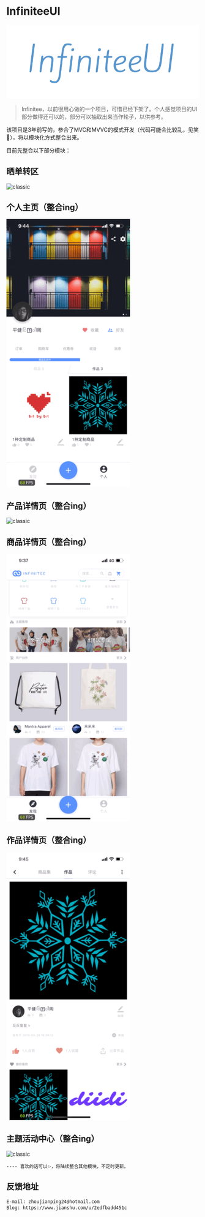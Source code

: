 # InfiniteeUI

![InfiniteeUI](https://github.com/Rogue24/InfiniteeUI/raw/master/Example/InfiniteeUI/InfiniteeUI/Main/Resources/images/infiniteeUiLogo.png)

> Infinitee，以前很用心做的一个项目，可惜已经下架了。个人感觉项目的UI部分做得还可以的，部分可以抽取出来当作轮子，以供参考。

该项目是3年前写的，参合了MVC和MVVC的模式开发（代码可能会比较乱，见笑🤥），将以模块化方式整合出来。

目前先整合以下部分模块：

## 晒单转区
![classic](https://github.com/Rogue24/InfiniteeUI/raw/master/Cover/sunorder.gif)

## 个人主页（整合ing）
![classic](https://github.com/Rogue24/InfiniteeUI/raw/master/Cover/profile.gif)

## 产品详情页（整合ing）
![classic](https://github.com/Rogue24/InfiniteeUI/raw/master/Cover/shopstyle.gif)

## 商品详情页（整合ing）
![classic](https://github.com/Rogue24/InfiniteeUI/raw/master/Cover/goods.gif)

## 作品详情页（整合ing）
![classic](https://github.com/Rogue24/InfiniteeUI/raw/master/Cover/works.gif)

## 主题活动中心（整合ing）
![classic](https://github.com/Rogue24/InfiniteeUI/raw/master/Cover/theme.gif)


    ---- 喜欢的话可以✨，将陆续整合其他模块，不定时更新。

## 反馈地址

    E-mail: zhoujianping24@hotmail.com
    Blog: https://www.jianshu.com/u/2edfbadd451c
